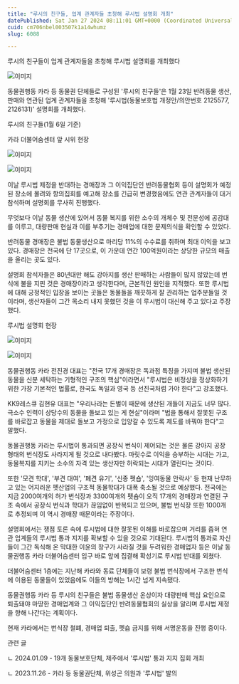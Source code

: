 ```yaml
---
title: "루시의 친구들, 업계 관계자들 초청해 루시법 설명회 개최"
datePublished: Sat Jan 27 2024 08:11:01 GMT+0000 (Coordinated Universal Time)
cuid: cm706nbel003507k1a14whumz
slug: 6088

---
```



루시의 친구들이 업계 관계자들을 초청해 루시법 설명회를 개최했다

![이미지](https://cdn.hashnode.com/res/hashnode/image/upload/v1739260240351/33707fa9-e2f9-4900-86ea-a9f1d810bf6b.jpeg)

동물권행동 카라 등 동물권 단체들로 구성된 '루시의 친구들'은 1월 23일 반려동물 생산, 판매와 연관된 업계 관계자들을 초청해 '루시법(동물보호법 개정안/의안번호 2125577, 2126131)' 설명회를 개최했다.

루시의 친구들(1월 6일 기준)

카라 더불어숨센터 앞 시위 현장

![이미지](https://cdn.hashnode.com/res/hashnode/image/upload/v1739260242587/959c5116-e0f8-4d8f-8cae-5cda7d7f992d.jpeg)

![이미지](https://cdn.hashnode.com/res/hashnode/image/upload/v1739260245030/53526d57-5cdb-4d12-95ba-43c6d0c23c1a.jpeg)

이날 루시법 제정을 반대하는 경매장과 그 이익집단인 반려동물협회 등이 설명회가 예정된 장소에 몰려와 항의집회를 예고해 장소를 긴급히 변경했음에도 연관 관계자들이 대거 참석하며 설명회를 무사히 진행했다.

무엇보다 이날 동물 생산에 있어서 동물 복지를 위한 소수의 개체수 및 전문성에 공감대를 이루고, 대량판매 현실과 이를 부추기는 경매업에 대한 문제의식을 확인할 수 있었다.

반려동물 경매장은 불법 동물생산으로 마리당 11%의 수수료를 취하며 최대 이익을 보고 있다. 경매장은 전국에 단 17곳으로, 이 가운데 연간 100억원이라는 상당한 규모의 매출을 올리는 곳도 있다.

설명회 참석자들은 80년대만 해도 강아지를 생산 판매하는 사람들이 많지 않았는데 번식에 불을 지핀 것은 경매장이라고 생각한다며, 근본적인 원인을 지적했다. 또한 루시법에 대해 긍정적인 입장을 보이는 곳들은 동물들을 깨끗하게 잘 관리하는 업주분들일 것이라며, 생산자들이 그간 목소리 내지 못했던 것을 이 루시법이 대신해 주고 있다고 주장했다.

루시법 설명회 현장

![이미지](https://cdn.hashnode.com/res/hashnode/image/upload/v1739260247725/a20f3797-3a6a-47ab-8aa6-65dd6fc58605.jpeg)

![이미지](https://cdn.hashnode.com/res/hashnode/image/upload/v1739260249883/4cc4059f-169f-4ae0-9e8b-1561267d76e0.jpeg)

동물권행동 카라 전진경 대표는 "전국 17개 경매장은 독과점 특징을 가지며 불법 생산된 동물을 신분 세탁하는 기형적인 구조의 핵심"이라면서 "루시법은 비정상을 정상화하기 위한 가장 기본적인 법률로, 한국도 독일과 영국 등 선진국처럼 가야 한다"고 강조했다.

KK9레스큐 김현유 대표는 "우리나라는 돈벌이 때문에 생산된 개들이 지금도 너무 많다. 극소수 인력이 상당수의 동물을 돌보고 있는 게 현실"이라며 "법을 통해서 잘못된 구조를 바로잡고 동물을 제대로 돌보고 가정으로 입양갈 수 있도록 제도를 바꿔야 한다"고 말했다.

동물권행동 카라는 루시법이 통과되면 공장식 번식이 제어되는 것은 물론 강아지 공장 형태의 번식장도 사라지게 될 것으로 내다봤다. 마릿수로 이익을 승부하는 시대는 가고, 동물복지를 지키는 소수의 자격 있는 생산자만 허락되는 시대가 열린다는 것이다.

또한 '모견 학대', '부견 대여', '폐견 유기', '신종 펫숍', '잉여동물 안락사' 등 현재 난무하고 있는 어지러운 펫산업의 구조적 동물학대가 대폭 축소될 것으로 예상했다. 전국에는 지금 2000여개의 허가 번식장과 3300여개의 펫숍이 오직 17개의 경매장과 연결된 구조 속에서 공장식 번식과 학대가 끊임없이 반복되고 있으며, 불법 번식장 또한 1000개로 추정되며 이 역시 경매장 때문이라는 주장이다.

설명회에서는 쟁점 토론 속에 루시법에 대한 잘못된 이해를 바로잡으며 거리를 좁혀 연관 업계들의 루시법 통과 지지를 확보할 수 있을 것으로 기대된다. 루시법의 통과로 자신들이 그간 독식해 온 막대한 이윤의 창구가 사라질 것을 두려워한 경매업자 등은 이날 동물권행동 카라 더불어숨센터 입구 바로 앞에 집결해 확성기로 루시법 반대를 외쳤다.

더불어숨센터 1층에는 지난해 카라와 동료 단체들이 보령 불법 번식장에서 구조한 번식에 이용된 동물들이 있었음에도 이들의 방해는 1시간 넘게 지속됐다.

동물권행동 카라 등 루시의 친구들은 불법 동물생산 온상이자 대량판매 핵심 요인으로 퇴출돼야 마땅한 경매업계와 그 이익집단인 반려동물협회의 실상을 알리며 루시법 제정을 향해 나간다는 계획이다.

현재 카라에서는 번식장 철폐, 경매업 퇴출, 펫숍 금지를 위해 서명운동을 진행 중이다.

관련 글

ㄴ 2024.01.09 - 19개 동물보호단체, 제주에서 '루시법' 통과 지지 집회 개최

ㄴ 2023.11.26 - 카라 등 동물권단체, 위성곤 의원과 '루시법' 발의
